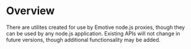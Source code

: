 # Overview

There are utilites created for use by Emotive node.js proxies, though they
can be used by any node.js application.  Existing APIs will not change in
future versions, though additional functionsality may be added.
